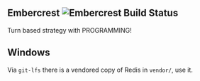 Embercrest ![Embercrest Build Status](https://circleci.com/gh/fortytw2/embercrest.png?style=shield&circle-token=98fff048115dd3e82f7e22dcb2f75008e5f4c00a)
------

Turn based strategy with PROGRAMMING!


Windows
------

Via `git-lfs` there is a vendored copy of Redis in `vendor/`, use it. 

